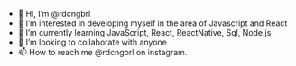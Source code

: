 - 👋 Hi, I’m @rdcngbrl
- 👀 I’m interested in developing myself in the area of Javascript and React
- 🌱 I’m currently learning JavaScript, React, ReactNative, Sql, Node.js
- 💞️ I’m looking to collaborate with anyone
- 📫 How to reach me @rdcngbrl on instagram.

<!---
rdcngbrl/rdcngbrl is a ✨ special ✨ repository because its `README.md` (this file) appears on your GitHub profile.
You can click the Preview link to take a look at your changes.
--->
